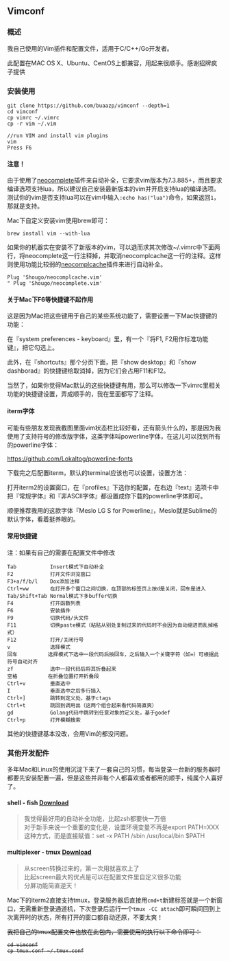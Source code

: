 ## Vimconf


### 概述

我自己使用的Vim插件和配置文件，适用于C/C++/Go开发者。

此配置在MAC OS X、Ubuntu、CentOS上都兼容，用起来很顺手。感谢招牌疯子提供


### 安装使用


```
git clone https://github.com/buaazp/vimconf --depth=1
cd vimconf
cp vimrc ~/.vimrc
cp -r vim ~/.vim

//run VIM and install vim plugins
vim
Press F6
```

#### 注意！

由于使用了[neocomplete](https://github.com/Shougo/neocomplete.vim)插件来自动补全，它要求vim版本为7.3.885+，而且要求编译选项支持lua，所以建议自己安装最新版本的vim并开启支持lua的编译选项。测试你的vim是否支持lua可以在vim中输入`:echo has("lua")`命令，如果返回`1`，那就是支持。

Mac下自定义安装vim使用brew即可：

```
brew install vim --with-lua
```

如果你的机器实在安装不了新版本的vim，可以退而求其次修改~/.vimrc中下面两行，将neocomplete这一行注释掉，并取消neocomplcache这一行的注释。这样则使用功能比较弱的[neocomplcache](https://github.com/Shougo/neocomplcache.vim)插件来进行自动补全。

```
Plug 'Shougo/neocomplcache.vim'
" Plug 'Shougo/neocomplete.vim'
```

#### 关于Mac下F6等快捷键不起作用

这是因为Mac把这些键用于自己的某些系统功能了，需要设置一下Mac快捷键的功能：

在『system preferences - keyboard』里，有一个『将F1, F2用作标准功能键』，把它勾选上。

此外，在『shortcuts』那个分页下面，把『show desktop』和『show dashborad』的快捷键给取消掉，因为它们会占用F11和F12。

当然了，如果你觉得Mac默认的这些快捷键有用，那么可以修改一下vimrc里相关功能的快捷键设置，弄成顺手的，我在里面都写了注释。

#### iterm字体

可能有些朋友发现我截图里面vim状态栏比较好看，还有箭头什么的，那是因为我使用了支持符号的修改版字体，这类字体叫powerline字体，在这儿可以找到所有的powerline字体：

https://github.com/Lokaltog/powerline-fonts

下载完之后配置iterm，默认的terminal应该也可以设置，设置方法：

打开iterm2的设置窗口，在『profiles』下选你的配置，在右边『text』选项卡中把『常规字体』和『非ASCII字体』都设置成你下载的powerline字体即可。

顺便推荐我用的这款字体『Meslo LG S for Powerline』，Meslo就是Sublime的默认字体，看着挺养眼的。

#### 常用快捷键

注：如果有自己的需要在配置文件中修改

```
Tab           Insert模式下自动补全
F2            打开文件浏览窗口
F3+a/f/b/l    Dox添加注释
Ctrl+ww       在打开多个窗口之间切换，在顶部的标签页上按d是关闭，回车是进入
Tab/Shift+Tab Normal模式下多buffer切换
F4            打开函数列表
F6            安装插件
F9            切换代码/头文件
F11           切换paste模式（粘贴从别处复制过来的代码时不会因为自动缩进而乱掉格式）
F12           打开/关闭行号
v             选择模式
回车          选择模式下选中一段代码后按回车，之后输入一个关键字符（如=）可根据此符号自动对齐
zf            选中一段代码后将其折叠起来
空格          在折叠位置打开折叠段
Ctrl+v        垂直选中
I             垂直选中之后多行插入
Ctrl+]        跳转到定义处，基于ctags
Ctrl+t        跳回到调用出（这两个组合起来看代码简直爽）
gd            Golang代码中跳转到任意对象的定义处，基于godef
Ctrl+p        打开模糊搜索
```
其他的快捷键基本没改，会用Vim的都没问题。

### 其他开发配件

多年Mac和Linux的使用沉淀下来了一套自己的习惯，每当登录一台新的服务器时都要先安装配置一遍，但是这些并非每个人都喜欢或者都用的顺手，纯属个人喜好了。

#### shell - fish [Download](http://fishshell.com/)

> 我觉得最好用的自动补全功能，比起zsh都要快一万倍  
> 对于新手来说一个重要的变化是，设置环境变量不再是export PATH=XXX这种方式，而是直接赋值：set -x PATH /sbin /usr/local/bin $PATH

#### multiplexer - tmux [Download](http://tmux.sourceforge.net/)

> 从screen转换过来的，第一次用就喜欢上了  
> 比起screen最大的优点是可以在配置文件里自定义很多功能  
> 分屏功能简直逆天！  

Mac下的iterm2直接支持tmux，登录服务器后直接用`cmd+t`新建标签就是一个新窗口，无需重新登录通道机，下次登录后运行一个`tmux -CC attach`即可瞬间回到上次离开时的状态，所有打开的窗口都自动还原，不要太爽！

<s>我把自己的tmux配置文件也放在此包内，需要使用的执行以下命令即可：

```
cd vimconf
cp tmux.conf ~/.tmux.conf
```
</s>


